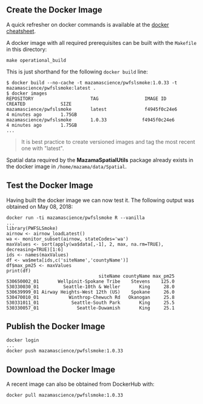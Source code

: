 ## Create the Docker Image ##

A quick refresher on docker commands is available at the [docker cheatsheet](https://github.com/wsargent/docker-cheat-sheet).

A docker image with all required prerequisites can be built with the `Makefile` in this directory:

```
make operational_build
```

This is just shorthand for the following `docker build` line:

```
$ docker build --no-cache -t mazamascience/pwfslsmoke:1.0.33 -t mazamascience/pwfslsmoke:latest .
$ docker images
REPOSITORY                     TAG                 IMAGE ID            CREATED             SIZE
mazamascience/pwfslsmoke       latest              f4945f0c24e6        4 minutes ago       1.75GB
mazamascience/pwfslsmoke       1.0.33             f4945f0c24e6        4 minutes ago       1.75GB
...
```

> It is best practice to create versioned images and tag the most recent one with "latest".

Spatial data required by the **MazamaSpatialUtils** package already exists in the docker image in `/home/mazama/data/Spatial`.


## Test the Docker Image ##

Having built the docker image we can now test it. The following output was obtained on May 08, 2018:

```
docker run -ti mazamascience/pwfslsmoke R --vanilla
...
library(PWFSLSmoke)
airnow <- airnow_loadLatest()
wa <- monitor_subset(airnow, stateCodes='wa')
maxValues <- sort(apply(wa$data[,-1], 2, max, na.rm=TRUE), decreasing=TRUE)[1:6]
ids <- names(maxValues)
df <- wa$meta[ids,c('siteName','countyName')]
df$max_pm25 <- maxValues
print(df)
                                  siteName countyName max_pm25
530650002_01       Wellpinit-Spokane Tribe    Stevens    125.0
530330030_01         Seattle-10th & Weller       King     28.0
530639999_01 Airway Heights-West 12th (US)    Spokane     26.0
530470010_01           Winthrop-Chewuch Rd   Okanogan     25.8
530331011_01            Seattle-South Park       King     25.5
530330057_01              Seattle-Duwamish       King     25.1
```


## Publish the Docker Image ##

```
docker login
...
docker push mazamascience/pwfslsmoke:1.0.33
```


## Download the Docker Image ##

A recent image can also be obtained from DockerHub with:

```
docker pull mazamascience/pwfslsmoke:1.0.33
```


